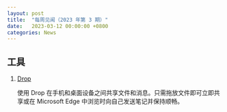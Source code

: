 ```yaml
---
layout: post
title:  "每周见闻（2023 年第 3 期）"
date:   2023-03-12 00:00:00 +0800
categories: News
---
```


## 工具

1. [Drop](https://www.microsoft.com/zh-cn/edge/features/drop?form=MT00D8)

    使用 Drop 在手机和桌面设备之间共享文件和消息。只需拖放文件即可立即共享或在 Microsoft Edge 中浏览时向自己发送笔记并保持顺畅。
